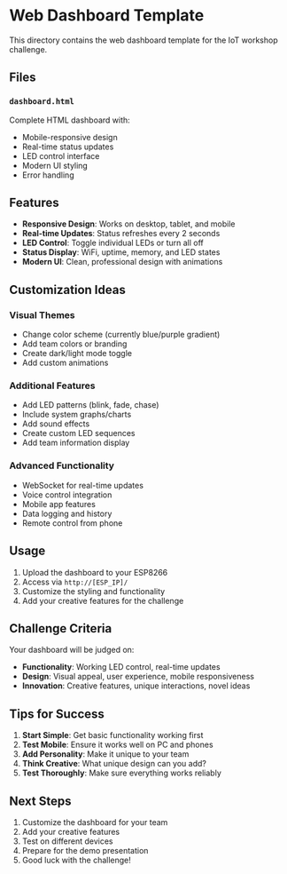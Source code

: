 # Web Dashboard Template

This directory contains the web dashboard template for the IoT workshop challenge.

## Files

### `dashboard.html`
Complete HTML dashboard with:
- Mobile-responsive design
- Real-time status updates
- LED control interface
- Modern UI styling
- Error handling

## Features

- **Responsive Design**: Works on desktop, tablet, and mobile
- **Real-time Updates**: Status refreshes every 2 seconds
- **LED Control**: Toggle individual LEDs or turn all off
- **Status Display**: WiFi, uptime, memory, and LED states
- **Modern UI**: Clean, professional design with animations

## Customization Ideas

### Visual Themes
- Change color scheme (currently blue/purple gradient)
- Add team colors or branding
- Create dark/light mode toggle
- Add custom animations

### Additional Features
- Add LED patterns (blink, fade, chase)
- Include system graphs/charts
- Add sound effects
- Create custom LED sequences
- Add team information display

### Advanced Functionality
- WebSocket for real-time updates
- Voice control integration
- Mobile app features
- Data logging and history
- Remote control from phone

## Usage

1. Upload the dashboard to your ESP8266
2. Access via `http://[ESP_IP]/`
3. Customize the styling and functionality
4. Add your creative features for the challenge

## Challenge Criteria

Your dashboard will be judged on:
- **Functionality**: Working LED control, real-time updates
- **Design**: Visual appeal, user experience, mobile responsiveness
- **Innovation**: Creative features, unique interactions, novel ideas

## Tips for Success

1. **Start Simple**: Get basic functionality working first
2. **Test Mobile**: Ensure it works well on PC and phones
3. **Add Personality**: Make it unique to your team
4. **Think Creative**: What unique design can you add?
5. **Test Thoroughly**: Make sure everything works reliably

## Next Steps

1. Customize the dashboard for your team
2. Add your creative features
3. Test on different devices
4. Prepare for the demo presentation
5. Good luck with the challenge!
